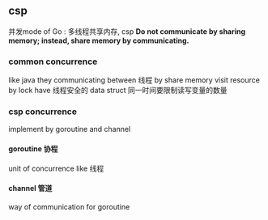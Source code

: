 ##  csp
并发mode of Go : 多线程共享内存, csp
**Do not communicate by sharing memory; instead, share memory by communicating.**

###   common concurrence
like java
they communicating between 线程 by share memory
visit resource by lock
have 线程安全的 data struct
同一时间要限制读写变量的数量


###   csp concurrence
implement by goroutine and channel

####    goroutine 协程
unit of concurrence
like 线程

####    channel 管道
way of communication for goroutine
